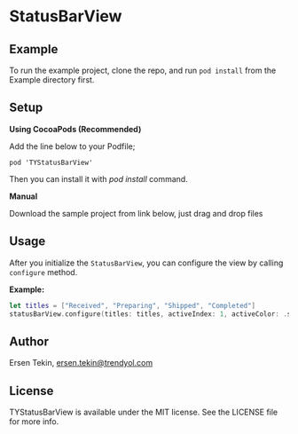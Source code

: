# StatusBarView

## Example

To run the example project, clone the repo, and run `pod install` from the Example directory first.

## Setup

**Using CocoaPods (Recommended)**

Add the line below to your Podfile;

```
pod 'TYStatusBarView'
```

Then you can install it with *pod install* command.

**Manual**

Download the sample project from link below, just drag and drop files

## Usage

After you initialize the `StatusBarView`, you can configure the view by calling `configure` method.

**Example:**

```swift
let titles = ["Received", "Preparing", "Shipped", "Completed"]
statusBarView.configure(titles: titles, activeIndex: 1, activeColor: .systemGreen, passiveColor: .lightGray)
```

## Author

Ersen Tekin, ersen.tekin@trendyol.com

## License

TYStatusBarView is available under the MIT license. See the LICENSE file for more info.
